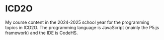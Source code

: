 # ICD2O
My course content in the 2024-2025 school year for the programming topics in ICD2O. The programming language is JavaScript (mainly the P5.js framework) and the IDE is CodeHS.
